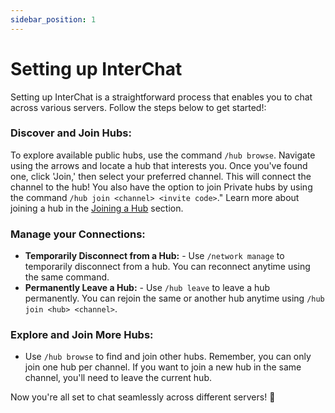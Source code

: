 ```yaml
---
sidebar_position: 1
---
```


# Setting up InterChat
Setting up InterChat is a straightforward process that enables you to chat across various servers. Follow the steps below to get started!:

### Discover and Join Hubs:
To explore available public hubs, use the command `/hub browse`. Navigate using the arrows and locate a hub that interests you. Once you've found one, click 'Join,' then select your preferred channel. This will connect the channel to the hub! You also have the option to join Private hubs by using the command `/hub join <channel> <invite code>`."
Learn more about joining a hub in the [Joining a Hub](./hub/joining.md) section.

### **Manage your Connections:**
- **Temporarily Disconnect from a Hub:** - Use `/network manage` to temporarily disconnect from a hub. You can reconnect anytime using the same command.
- **Permanently Leave a Hub:** - Use `/hub leave` to leave a hub permanently. You can rejoin the same or another hub anytime using `/hub join <hub> <channel>`.

### Explore and Join More Hubs:
- Use `/hub browse` to find and join other hubs. Remember, you can only join one hub per channel. If you want to join a new hub in the same channel, you'll need to leave the current hub.

Now you're all set to chat seamlessly across different servers! 🚀

